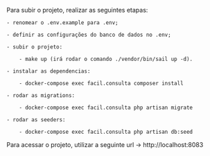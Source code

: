 Para subir o projeto, realizar as seguintes etapas:

    - renomear o .env.example para .env;
    
    - definir as configurações do banco de dados no .env;
    
    - subir o projeto:
    
        - make up (irá rodar o comando ./vendor/bin/sail up -d).
        
    - instalar as dependencias:
    
        - docker-compose exec facil.consulta composer install

    - rodar as migrations:
    
        - docker-compose exec facil.consulta php artisan migrate

    - rodar as seeders:
    
        - docker-compose exec facil.consulta php artisan db:seed

Para acessar o projeto, utilizar a seguinte url -> http://localhost:8083
